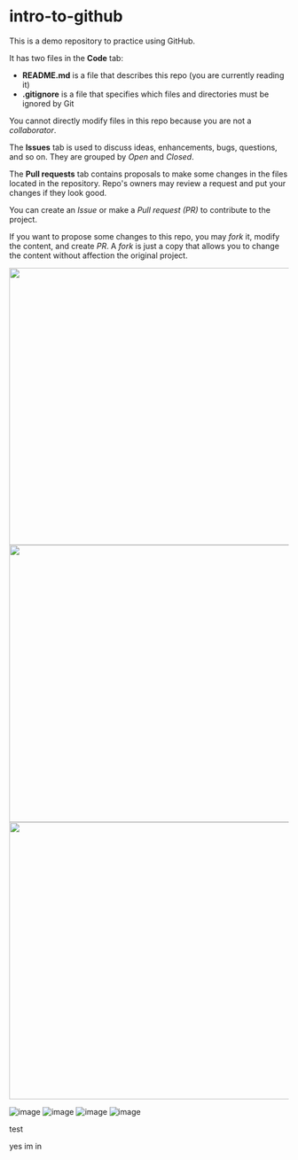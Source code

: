 # intro-to-github

This is a demo repository to practice using GitHub.

It has two files in the **Code** tab:

- **README.md** is a file that describes this repo (you are currently reading it)
- **.gitignore** is a file that specifies which files and directories must be ignored by Git

You cannot directly modify files in this repo because you are not a _collaborator_.

The **Issues** tab is used to discuss ideas, enhancements, bugs, questions, and so on. They are grouped by _Open_ and _Closed_.

The **Pull requests** tab contains proposals to make some changes in the files located in the repository. Repo's owners may review a request and put your changes if they look good.

You can create an _Issue_ or make a _Pull request (PR)_ to contribute to the project.

If you want to propose some changes to this repo, you may _fork_ it, modify the content, and create _PR_. A _fork_ is just a copy that allows you to change the content without affection the original project.


<img src="https://user-images.githubusercontent.com/89562897/141729715-87b0bf5f-224b-4108-937d-819cb458dd86.png" width="800" height="500">
<img src="https://user-images.githubusercontent.com/89562897/141729735-b93c3948-07d1-4843-a4c4-80c4f0cf511c.png" width="800" height="500">
<img src="https://user-images.githubusercontent.com/89562897/141729746-c780aeaa-8c74-49ef-a548-527a9a923c64.png" width="800" height="500">

![image](https://user-images.githubusercontent.com/89562897/142991495-0e81cf3b-6f97-4d44-8bf9-1560d23979b8.png)
![image](https://user-images.githubusercontent.com/89562897/142991527-d3be98f1-4964-4cd5-98ca-12d0d61c031e.png)
![image](https://user-images.githubusercontent.com/89562897/142991556-dde8563f-6fb3-4da5-ba94-a81d2330c33b.png)
![image](https://user-images.githubusercontent.com/89562897/142991623-0d0da933-4bb6-45a3-b974-8770c8aa4d06.png)





test

yes im in
